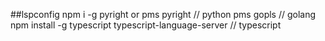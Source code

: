 ##lspconfig
npm i -g pyright or pms pyright  // python
pms gopls // golang
npm install -g typescript typescript-language-server // typescript
